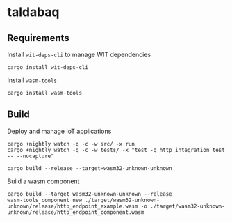 # taldabaq

## Requirements

Install `wit-deps-cli` to manage WIT dependencies

```
cargo install wit-deps-cli
```

Install `wasm-tools`

```
cargo install wasm-tools
```

## Build

Deploy and manage IoT applications

```
cargo +nightly watch -q -c -w src/ -x run
cargo +nightly watch -q -c -w tests/ -x "test -q http_integration_test -- --nocapture"

cargo build --release --target=wasm32-unknown-unknown
```

Build a wasm component

```
cargo build --target wasm32-unknown-unknown --release
wasm-tools component new ./target/wasm32-unknown-unknown/release/http_endpoint_example.wasm -o ./target/wasm32-unknown-unknown/release/http_endpoint_component.wasm
```